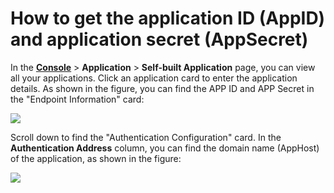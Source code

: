 # How to get the application ID (AppID) and application secret (AppSecret)

<LastUpdated/>

In the [**Console**](https://console.genauth.ai) > **Application** > **Self-built Application** page, you can view all your applications. Click an application card to enter the application details. As shown in the figure, you can find the APP ID and APP Secret in the "Endpoint Information" card:

![](~@imagesZhCn/guides/faqs/appId-and-appSecret.png)

Scroll down to find the "Authentication Configuration" card. In the **Authentication Address** column, you can find the domain name (AppHost) of the application, as shown in the figure:

![](~@imagesZhCn/guides/faqs/appHost.png)
